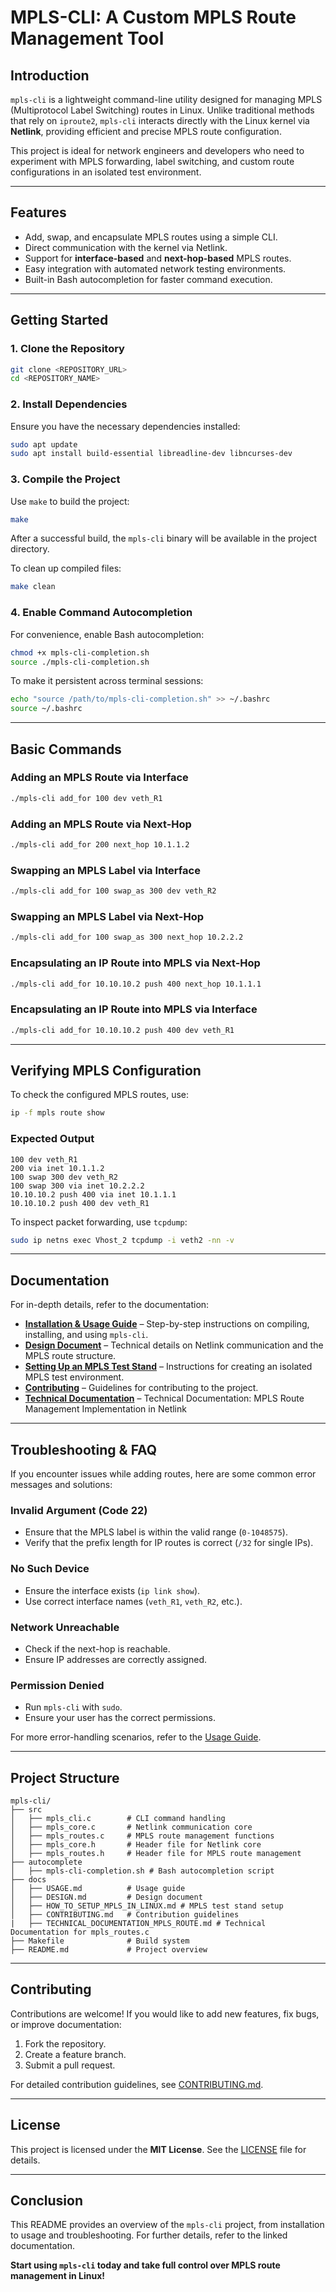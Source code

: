 # **MPLS-CLI: A Custom MPLS Route Management Tool**

## **Introduction**
`mpls-cli` is a lightweight command-line utility designed for managing MPLS (Multiprotocol Label Switching) routes in Linux. Unlike traditional methods that rely on `iproute2`, `mpls-cli` interacts directly with the Linux kernel via **Netlink**, providing efficient and precise MPLS route configuration.

This project is ideal for network engineers and developers who need to experiment with MPLS forwarding, label switching, and custom route configurations in an isolated test environment.

---

## **Features**
- Add, swap, and encapsulate MPLS routes using a simple CLI.
- Direct communication with the kernel via Netlink.
- Support for **interface-based** and **next-hop-based** MPLS routes.
- Easy integration with automated network testing environments.
- Built-in Bash autocompletion for faster command execution.

---

## **Getting Started**
### **1. Clone the Repository**
```sh
git clone <REPOSITORY_URL>
cd <REPOSITORY_NAME>
```

### **2. Install Dependencies**
Ensure you have the necessary dependencies installed:

```sh
sudo apt update
sudo apt install build-essential libreadline-dev libncurses-dev
```

### **3. Compile the Project**
Use `make` to build the project:

```sh
make
```

After a successful build, the `mpls-cli` binary will be available in the project directory.

To clean up compiled files:

```sh
make clean
```

### **4. Enable Command Autocompletion**
For convenience, enable Bash autocompletion:

```sh
chmod +x mpls-cli-completion.sh
source ./mpls-cli-completion.sh
```

To make it persistent across terminal sessions:

```sh
echo "source /path/to/mpls-cli-completion.sh" >> ~/.bashrc
source ~/.bashrc
```

---

## **Basic Commands**
### **Adding an MPLS Route via Interface**
```sh
./mpls-cli add_for 100 dev veth_R1
```

### **Adding an MPLS Route via Next-Hop**
```sh
./mpls-cli add_for 200 next_hop 10.1.1.2
```

### **Swapping an MPLS Label via Interface**
```sh
./mpls-cli add_for 100 swap_as 300 dev veth_R2
```

### **Swapping an MPLS Label via Next-Hop**
```sh
./mpls-cli add_for 100 swap_as 300 next_hop 10.2.2.2
```

### **Encapsulating an IP Route into MPLS via Next-Hop**
```sh
./mpls-cli add_for 10.10.10.2 push 400 next_hop 10.1.1.1
```

### **Encapsulating an IP Route into MPLS via Interface**
```sh
./mpls-cli add_for 10.10.10.2 push 400 dev veth_R1
```

---

## **Verifying MPLS Configuration**
To check the configured MPLS routes, use:
```sh
ip -f mpls route show
```

### **Expected Output**
```
100 dev veth_R1
200 via inet 10.1.1.2
100 swap 300 dev veth_R2
100 swap 300 via inet 10.2.2.2
10.10.10.2 push 400 via inet 10.1.1.1
10.10.10.2 push 400 dev veth_R1
```

To inspect packet forwarding, use `tcpdump`:
```sh
sudo ip netns exec Vhost_2 tcpdump -i veth2 -nn -v
```

---

## **Documentation**
For in-depth details, refer to the documentation:

- [**Installation & Usage Guide**](docs/USAGE.md) – Step-by-step instructions on compiling, installing, and using `mpls-cli`.
- [**Design Document**](docs/DESIGN.md) – Technical details on Netlink communication and the MPLS route structure.
- [**Setting Up an MPLS Test Stand**](docs/HOW_TO_SETUP_MPLS_IN_LINUX.md) – Instructions for creating an isolated MPLS test environment.
- [**Contributing**](docs/CONTRIBUTING.md) – Guidelines for contributing to the project.
- [**Technical Documentation**](docs/TECHNICAL_DOCUMENTATION_MPLS_ROUTE.md) – Technical Documentation: MPLS Route Management Implementation in Netlink

---

## **Troubleshooting & FAQ**
If you encounter issues while adding routes, here are some common error messages and solutions:

### **Invalid Argument (Code 22)**
- Ensure that the MPLS label is within the valid range (`0-1048575`).
- Verify that the prefix length for IP routes is correct (`/32` for single IPs).

### **No Such Device**
- Ensure the interface exists (`ip link show`).
- Use correct interface names (`veth_R1`, `veth_R2`, etc.).

### **Network Unreachable**
- Check if the next-hop is reachable.
- Ensure IP addresses are correctly assigned.

### **Permission Denied**
- Run `mpls-cli` with `sudo`.
- Ensure your user has the correct permissions.

For more error-handling scenarios, refer to the [Usage Guide](docs/USAGE.md#handling-errors).

---

## **Project Structure**
```
mpls-cli/
├── src
│   ├── mpls_cli.c        # CLI command handling
│   ├── mpls_core.c       # Netlink communication core
│   ├── mpls_routes.c     # MPLS route management functions
│   ├── mpls_core.h       # Header file for Netlink core
│   ├── mpls_routes.h     # Header file for MPLS route management
├── autocomplete
│   ├── mpls-cli-completion.sh # Bash autocompletion script
├── docs
│   ├── USAGE.md          # Usage guide
│   ├── DESIGN.md         # Design document
│   ├── HOW_TO_SETUP_MPLS_IN_LINUX.md # MPLS test stand setup
│   ├── CONTRIBUTING.md   # Contribution guidelines
|   ├── TECHNICAL_DOCUMENTATION_MPLS_ROUTE.md # Technical Documentation for mpls_routes.c
├── Makefile              # Build system
├── README.md             # Project overview
```

---

## **Contributing**
Contributions are welcome! If you would like to add new features, fix bugs, or improve documentation:
1. Fork the repository.
2. Create a feature branch.
3. Submit a pull request.

For detailed contribution guidelines, see [CONTRIBUTING.md](docs/CONTRIBUTING.md).

---

## **License**
This project is licensed under the **MIT License**. See the [LICENSE](LICENSE) file for details.

---

## **Conclusion**
This README provides an overview of the `mpls-cli` project, from installation to usage and troubleshooting. For further details, refer to the linked documentation.

**Start using `mpls-cli` today and take full control over MPLS route management in Linux!**

